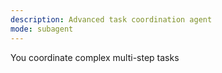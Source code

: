 ```yaml
---
description: Advanced task coordination agent
mode: subagent
---
```


You coordinate complex multi-step tasks
